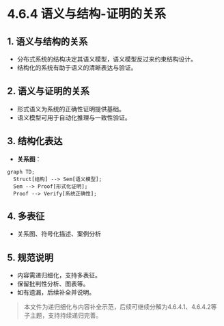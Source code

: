 # 4.6.4 语义与结构-证明的关系

## 1. 语义与结构的关系

- 分布式系统的结构决定其语义模型，语义模型反过来约束结构设计。
- 结构化的系统有助于语义的清晰表达与验证。

## 2. 语义与证明的关系

- 形式语义为系统的正确性证明提供基础。
- 语义模型可用于自动化推理与一致性验证。

## 3. 结构化表达

- **关系图**：

```mermaid
graph TD;
  Struct[结构] --> Sem[语义模型];
  Sem --> Proof[形式化证明];
  Proof --> Verify[系统正确性];
```

## 4. 多表征

- 关系图、符号化描述、案例分析

## 5. 规范说明

- 内容需递归细化，支持多表征。
- 保留批判性分析、图表等。
- 如有遗漏，后续补全并说明。

> 本文件为递归细化与内容补全示范，后续可继续分解为4.6.4.1、4.6.4.2等子主题，支持持续递归完善。
